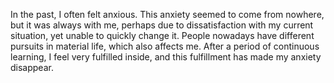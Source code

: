 In the past, I often felt anxious. This anxiety seemed to come from nowhere, but it was always with me, perhaps due to dissatisfaction with my current situation, yet unable to quickly change it. People nowadays have different pursuits in material life, which also affects me. After a period of continuous learning, I feel very fulfilled inside, and this fulfillment has made my anxiety disappear.